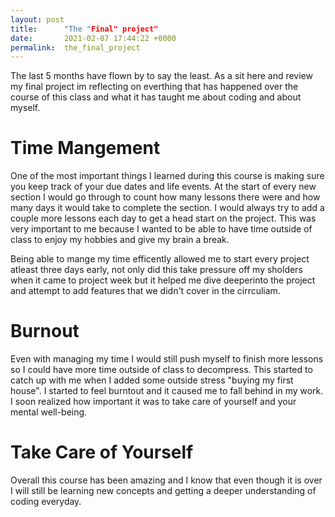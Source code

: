 ```yaml
---
layout: post
title:      "The "Final" project"
date:       2021-02-07 17:44:22 +0000
permalink:  the_final_project
---
```



The last 5 months have flown by to say the least. As a sit here and review my final project im reflecting on everthing that has happened over the course of this class and what it has taught me about coding and about myself.

# Time Mangement 
One of the most important things I learned during this course is making sure you keep track of your due dates and life events. At the start of every new section I would go through to count how many lessons there were and how many days it would take to complete the section. I would always try to add a couple more lessons each day to get a head start on the project. This was very important to me because I wanted to be able to have time outside of class to enjoy my hobbies and give my brain a break.

Being able to mange my time efficently allowed me to start every project atleast three days early, not only did this take pressure off my sholders when it came to project week but it helped me dive deeperinto the project and attempt to add features that we didn't cover in the cirrculiam. 

# Burnout 
Even with managing my time I would still push myself to finish more lessons so I could have more time outside of class to decompress. This started to catch up with me when I added some outside stress "buying my first house". I started to feel burntout and it caused me to fall behind in my work. I soon realized how important it was to take care of yourself and your mental well-being. 

# Take Care of Yourself 
Overall this course has been amazing and I know that even though it is over I will still be learning new concepts and getting a deeper understanding of coding everyday.
